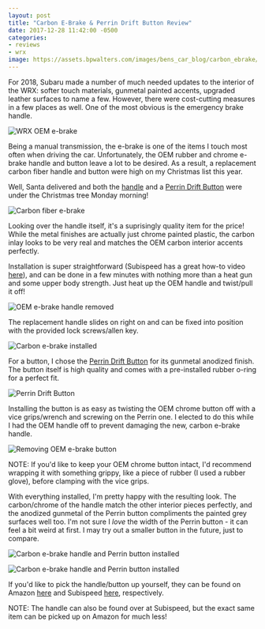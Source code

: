 ```yaml
---
layout: post
title: "Carbon E-Brake & Perrin Drift Button Review"
date: 2017-12-28 11:42:00 -0500
categories:
- reviews
- wrx
image: https://assets.bpwalters.com/images/bens_car_blog/carbon_ebrake/wrx_carbon_ebrake_2.jpg
---
```


<span class="is-first-letter">F</span>or 2018, Subaru made a number of much needed updates to the interior of the WRX: softer touch materials, gunmetal painted accents, upgraded leather surfaces to name a few.  However, there were cost-cutting measures in a few places as well.  One of the most obvious is the emergency brake handle.

![WRX OEM e-brake](https://assets.bpwalters.com/images/bens_car_blog/carbon_ebrake/wrx_oem_ebrake.jpg)

Being a manual transmission, the e-brake is one of the items I touch most often when driving the car.  Unfortunately, the OEM rubber and chrome e-brake handle and button leave a lot to be desired.  As a result, a replacement carbon fiber handle and button were high on my Christmas list this year.

Well, Santa delivered and both the [handle](http://amzn.to/2Ci0Fpa) and a [Perrin Drift Button](http://www.subispeed.com/2015-subaru-sti/interior/e-brake-accessories/perrin-e-brake-replacement-button-silver-or-black-2015-wrx-2015-sti) were under the Christmas tree Monday morning!

![Carbon fiber e-brake](https://assets.bpwalters.com/images/bens_car_blog/carbon_ebrake/wrx_carbon_ebrake.jpg)

Looking over the handle itself, it's a suprisingly quality item for the price!  While the metal finishes are actually just chrome painted plastic, the carbon inlay looks to be very real and matches the OEM carbon interior accents perfectly.

Installation is super straightforward (Subispeed has a great how-to video [here](https://www.youtube.com/watch?v=ffKULeXfxP0)), and can be done in a few minutes with nothing more than a heat gun and some upper body strength.  Just heat up the OEM handle and twist/pull it off!

![OEM e-brake handle removed](https://assets.bpwalters.com/images/bens_car_blog/carbon_ebrake/wrx_installing_ebrake.jpg)

The replacement handle slides on right on and can be fixed into position with the provided lock screws/allen key.

![Carbon e-brake installed](https://assets.bpwalters.com/images/bens_car_blog/carbon_ebrake/wrx_carbon_ebrake_1.jpg)

For a button, I chose the [Perrin Drift Button](http://www.subispeed.com/2015-subaru-sti/interior/e-brake-accessories/perrin-e-brake-replacement-button-silver-or-black-2015-wrx-2015-sti) for its gunmetal anodized finish.  The button itself is high quality and comes with a pre-installed rubber o-ring for a perfect fit.

![Perrin Drift Button](https://assets.bpwalters.com/images/bens_car_blog/carbon_ebrake/wrx_perrin_ebrake_button.jpg)

Installing the button is as easy as twisting the OEM chrome button off with a vice grips/wrench and screwing on the Perrin one.  I elected to do this while I had the OEM handle off to prevent damaging the new, carbon e-brake handle.

![Removing OEM e-brake button](https://assets.bpwalters.com/images/bens_car_blog/carbon_ebrake/wrx_installing_ebrake_button.jpg)

NOTE: If you'd like to keep your OEM chrome button intact, I'd recommend wrapping it with something grippy, like a piece of rubber (I used a rubber glove), before clamping with the vice grips.

With everything installed, I'm pretty happy with the resulting look.  The carbon/chrome of the handle match the other interior pieces perfectly, and the anodized gunmetal of the Perrin button compliments the painted grey surfaces well too.  I'm not sure I *love* the width of the Perrin button - it can feel a bit weird at first.  I may try out a smaller button in the future, just to compare.

![Carbon e-brake handle and Perrin button installed](https://assets.bpwalters.com/images/bens_car_blog/carbon_ebrake/wrx_carbon_ebrake_2.jpg)

![Carbon e-brake handle and Perrin button installed](https://assets.bpwalters.com/images/bens_car_blog/carbon_ebrake/wrx_carbon_ebrake_3.jpg)

If you'd like to pick the handle/button up yourself, they can be found on Amazon [here](http://amzn.to/2Ci0Fpa) and Subispeed [here](http://www.subispeed.com/2015-subaru-sti/interior/e-brake-accessories/perrin-e-brake-replacement-button-silver-or-black-2015-wrx-2015-sti), respectively.

NOTE: The handle can also be found over at Subispeed, but the exact same item can be picked up on Amazon for much less!